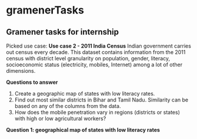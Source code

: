 # gramenerTasks
<h2>Gramener tasks for internship</h2>

Picked use case:
**Use case 2 - 2011 India Census**
Indian government carries out census every decade. This dataset contains information from the 2011 census with district level granularity on population, gender, literacy, socioeconomic status (electricity, mobiles, Internet) among a lot of other dimensions.

**Questions to answer**
1. Create a geographic map of states with low literacy rates.
2. Find out most similar districts in Bihar and Tamil Nadu. Similarity can be based on any of the columns from the data.
3. How does the mobile penetration vary in regions (districts or states) with high or low agricultural workers?

**Question 1: geographical map of states with low literacy rates**
